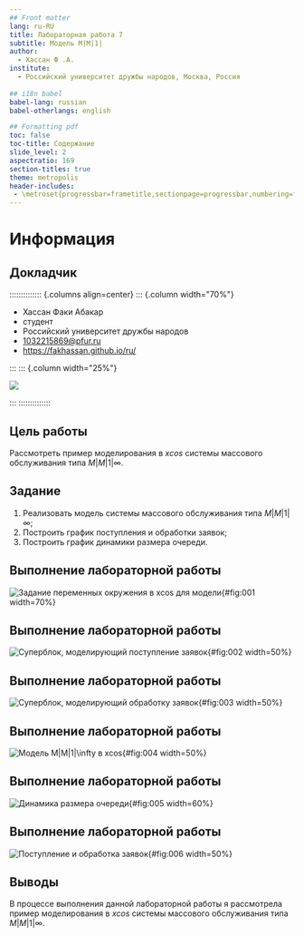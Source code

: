 ```yaml
---
## Front matter
lang: ru-RU
title: Лабораторная работа 7
subtitle: Модель M|M|1|
author:
  - Хассан Ф .А.
institute:
  - Российский университет дружбы народов, Москва, Россия
 
## i18n babel
babel-lang: russian
babel-otherlangs: english

## Formatting pdf
toc: false
toc-title: Содержание
slide_level: 2
aspectratio: 169
section-titles: true
theme: metropolis
header-includes:
 - \metroset{progressbar=frametitle,sectionpage=progressbar,numbering=fraction}
---
```


# Информация

## Докладчик

:::::::::::::: {.columns align=center}
::: {.column width="70%"}

  * Хассан Факи Абакар
  * студент
  * Российский университет дружбы народов
  * [1032215869@pfur.ru](mailto:1032215869@pfur.ru)
  * <https://fakhassan.github.io/ru/>

:::
::: {.column width="25%"}

![](./image/Хассан.jpg)

:::
::::::::::::::

## Цель работы

Рассмотреть пример моделирования в *xcos* системы массового обслуживания типа $M|M|1|\infty$.

## Задание

1. Реализовать модель системы массового обслуживания типа $M|M|1|\infty$;
2. Построить график поступления и обработки заявок;
3. Построить график динамики размера очереди.

## Выполнение лабораторной работы

![Задание переменных окружения в xcos для модели](image/1.PNG){#fig:001 width=70%}

## Выполнение лабораторной работы

![Суперблок, моделирующий поступление заявок](image/2.PNG){#fig:002 width=50%}

## Выполнение лабораторной работы

![Суперблок, моделирующий обработку заявок](image/3.PNG){#fig:003 width=50%}

## Выполнение лабораторной работы

![Модель $M|M|1|\infty$ в xcos](image/4.PNG){#fig:004 width=50%}

## Выполнение лабораторной работы

![Динамика размера очереди](image/5.PNG){#fig:005 width=60%}

## Выполнение лабораторной работы

![Поступление и обработка заявок](image/6.PNG){#fig:006 width=50%}

## Выводы

В процессе выполнения данной лабораторной работы я рассмотрела пример моделирования в *xcos* системы массового обслуживания типа $M|M|1|\infty$.
